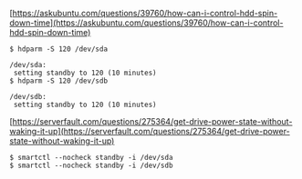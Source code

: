 
[https://askubuntu.com/questions/39760/how-can-i-control-hdd-spin-down-time](https://askubuntu.com/questions/39760/how-can-i-control-hdd-spin-down-time)
```
$ hdparm -S 120 /dev/sda

/dev/sda:
 setting standby to 120 (10 minutes)
$ hdparm -S 120 /dev/sdb

/dev/sdb:
 setting standby to 120 (10 minutes)
```


[https://serverfault.com/questions/275364/get-drive-power-state-without-waking-it-up](https://serverfault.com/questions/275364/get-drive-power-state-without-waking-it-up)
```
$ smartctl --nocheck standby -i /dev/sda
$ smartctl --nocheck standby -i /dev/sdb
```

